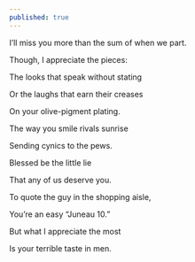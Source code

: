 ```yaml
---
published: true
---
```

I’ll miss you more than the sum of when we part.

  

Though, I appreciate the pieces:

The looks that speak without stating

Or the laughs that earn their creases

On your olive-pigment plating. 

The way you smile rivals sunrise

Sending cynics to the pews.

Blessed be the little lie

That any of us deserve you.

  

To quote the guy in the shopping aisle,

You’re an easy “Juneau 10.”

But what I appreciate the most

Is your terrible taste in men.